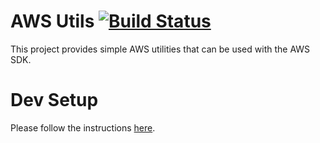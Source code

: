 # AWS Utils [![Build Status](https://travis-ci.org/StreamSimple/awsutils.svg?branch=master)](https://travis-ci.org/StreamSimple/awsutils)

This project provides simple AWS utilities that can be used with the AWS SDK.

# Dev Setup

Please follow the instructions [here](https://github.com/StreamSimple/uber-poms/wiki/Building-Projects).

